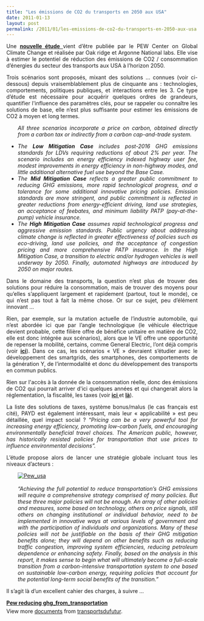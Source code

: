 ```yaml
---
title: "Les émissions de CO2 du transports en 2050 aux USA"
date: 2011-01-13
layout: post
permalink: /2011/01/les-emissions-de-co2-du-transports-en-2050-aux-usa.html
---
```


<p style="text-align: justify">Une <strong><a href="http://www.pewclimate.org/press-center/press-releases/new-report-examines-paths-cleaner-more-secure-us-transportation-solutions" target="_blank">nouvelle étude </a></strong>vient d’être publiée par le PEW Center on Global Climate Change et réalisée par Oak ridge et Argonne National labs. Elle vise à estimer le potentiel de réduction des émissions de CO2 / consommation d’énergies du secteur des transports aux USA à l’horizon 2050.</p> <p style="text-align: justify">Trois scénarios sont proposés, mixant des solutions … connues (voir ci-dessous) depuis vraisemblablement plus de cinquante ans : technologies, comportements, politiques publiques, et interactions entre les 3. Ce type d’étude est nécessaire pour acquérir quelques ordres de grandeurs, quantifier l'influence des paramètres clés, pour se rappeler ou connaître les solutions de base, elle n’est plus suffisante pour estimer les émissions de CO2 à moyen et long termes. </p>  <!--more-->   <p style="text-align: justify;padding-left: 30px"><em>All three scenarios incorporate a price on carbon, obtained directly from a carbon tax or indirectly from a carbon cap-and-trade system.</em></p> <ul style="text-align: justify;padding-left: 30px"> <li><em>The <strong>Low Mitigation Case</strong> includes post-2016 GHG emissions standards for LDVs requiring reductions of about 2% per year. The scenario includes an energy efficiency indexed highway user fee, modest improvements in energy efficiency in non-highway modes, and little additional alternative fuel use beyond the Base Case.</em></li> <li><em>The <strong>Mid Mitigation Case</strong> reflects a greater public commitment to reducing GHG emissions, more rapid technological progress, and a tolerance for some additional innovative pricing policies. Emission standards are more stringent, and public commitment is reflected in greater reductions from energy-efficient driving, land use strategies, an acceptance of feebates, and minimum liability PATP (pay-at-the-pump) vehicle insurance.</em></li> <li><em>The <strong>High Mitigation Case</strong> assumes rapid technological progress and aggressive emission standards. Public urgency about addressing climate change is reflected in greater effectiveness of policies such as eco-driving, land use policies, and the acceptance of congestion pricing and more comprehensive PATP insurance. In the High Mitigation Case, a transition to electric and/or hydrogen vehicles is well underway by 2050. </em><em>Finally, automated highways are introduced by 2050 on major routes.</em></li> </ul> <p style="text-align: justify">Dans le domaine des transports, la question n’est plus de trouver des solutions pour réduire la consommation, mais de trouver des moyens pour qu’elles s’appliquent largement et rapidement (partout, tout le monde), ce qui n’est pas tout à fait la même chose. Or sur ce sujet, peu d’élément innovant …</p> <p style="text-align: justify">Rien, par exemple, sur la mutation actuelle de l’industrie automobile, qui n’est abordée ici que par l’angle technologique (le véhicule électrique devient probable, cette filière offre de bénéfice unitaire en matière de CO2, elle est donc intégrée aux scénarios), alors que le VE offre une opportunité de repenser la mobilité, certains, comme General Electric, l’ont déjà compris (voir <strong><a href="/2010/11/general-electric-se-prepare-a-devenir-le-leader-mondial-en-matiere-de-mobilite-electrique.html" target="_blank">ici</a></strong>). Dans ce cas, les scénarios « VE » devraient s’étudier avec le développement des smartgrids, des smartphones, des comportements de la génération Y, de l’intermodalité et donc du développement des transports en commun publics.</p> <p style="text-align: justify">Rien sur l'accès à la donnée de la consommation réelle, donc des émissions de CO2 qui pourrait arriver d'ici quelques années et qui changerait alors la réglementation, la fiscalité, les taxes (voir <strong><a href="/2010/09/metanote-tdf-7-la-donnee-enjeu-strategique-des-mobilites-multimodales-quelles-perspectives.html" target="_blank">ici </a></strong>et <strong><a href="/2010/12/quand-la-chaine-logistique-devient-transparente.html" target="_blank">là</a></strong>).</p> <p style="text-align: justify">La liste des solutions de taxes, système bonus/malus (le cas français est cité), PAYD est également intéressant, mais leur « applicabilité » est peu détaillée, quel impact social ? “<em>Pricing can be a very powerful tool for increasing energy efficiency, promoting low-carbon fuels, and encouraging environmentally beneficial travel choices. The American public, however, has historically resisted policies for transportation that use prices to influence environmental decisions”.</em></p> <p style="text-align: justify">L’étude propose alors de lancer une stratégie globale incluant tous les niveaux d’acteurs :</p> <p style="text-align: justify;padding-left: 30px"><a href="/wp-content/uploads/sites/6/old/6a0120a66d2ad4970b0148c791f2a7970c-800wi.jpg" rel="lightbox"><img alt="Pew_usa" class="asset  asset-image at-xid-6a0120a66d2ad4970b0148c791f2a7970c" src="/wp-content/uploads/sites/6/old/6a0120a66d2ad4970b0148c791f2a7970c-320wi.jpg" style="margin-left: auto;margin-right: auto" title="Pew_usa" /></a> <br /> <br /><em>“Achieving the full potential to reduce transportation’s GHG emissions will require a comprehensive strategy comprised of many policies. But these three major policies will not be enough. An array of other policies and measures, some based on technology, others on price signals, still others on changing institutional or individual behavior, need to be implemented in innovative ways at various levels of government and with the participation of individuals and organizations. Many of these policies will not be justifiable on the basis of their GHG mitigation benefits alone; they will depend on other benefits such as reducing traffic congestion, improving system efficiencies, reducing petroleum dependence or enhancing safety. Finally, based on the analysis in this report, it makes sense to begin what will ultimately become a full-scale transition from a carbon-intensive transportation system to one based on sustainable low-carbon energy, requiring policies that account for the potential long-term social benefits of the transition.”</em></p> <p style="text-align: justify">Il s’agit là d’un excellent cahier des charges, à suivre …</p> <div id="__ss_6545916" style="width: 477px"><strong style="margin: 12px 0 4px"><a href="http://www.slideshare.net/transportsdufutur/pew-reducing-ghgfromtransportation" title="Pew reducing ghg_from_transportation">Pew reducing ghg_from_transportation</a></strong>        <div style="padding: 5px 0 12px">View more <a href="http://www.slideshare.net/">documents</a> from <a href="http://www.slideshare.net/transportsdufutur">transportsdufutur</a>.</div> </div>